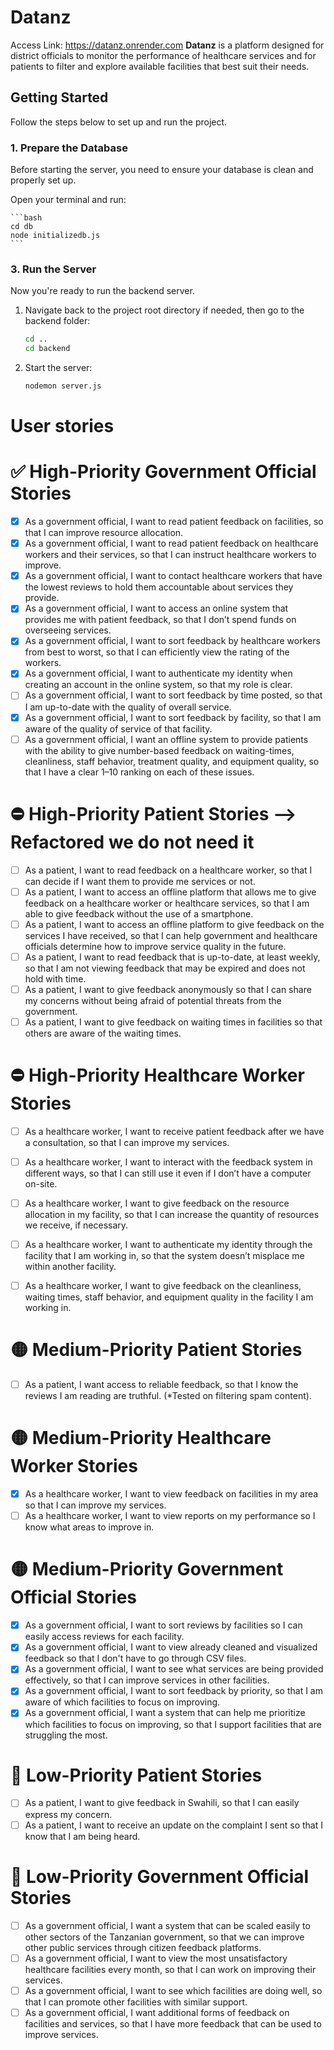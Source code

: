 # Datanz
Access Link: https://datanz.onrender.com
**Datanz** is a platform designed for district officials to monitor the performance of healthcare services and for patients to filter and explore available facilities that best suit their needs.

## Getting Started

Follow the steps below to set up and run the project.

### 1. Prepare the Database

Before starting the server, you need to ensure your database is clean and properly set up.

Open your terminal and run:

    ```bash
    cd db
    node initializedb.js
    ```





### 3. Run the Server

Now you're ready to run the backend server.

1. Navigate back to the project root directory if needed, then go to the backend folder:

    ```bash
    cd ..
    cd backend
    ```

2. Start the server:

    ```bash
    nodemon server.js
    ```

# User stories
# ✅ High-Priority Government Official Stories

- [x] As a government official, I want to read patient feedback on facilities, so that I can improve resource allocation.  
- [x] As a government official, I want to read patient feedback on healthcare workers and their services, so that I can instruct healthcare workers to improve.  
- [x] As a government official, I want to contact healthcare workers that have the lowest reviews to hold them accountable about services they provide.  
- [x] As a government official, I want to access an online system that provides me with patient feedback, so that I don’t spend funds on overseeing services.  
- [x] As a government official, I want to sort feedback by healthcare workers from best to worst, so that I can efficiently view the rating of the workers.  
- [x] As a government official, I want to authenticate my identity when creating an account in the online system, so that my role is clear.  
- [ ] As a government official, I want to sort feedback by time posted, so that I am up-to-date with the quality of overall service.  
- [x] As a government official, I want to sort feedback by facility, so that I am aware of the quality of service of that facility.  
- [ ] As a government official, I want an offline system to provide patients with the ability to give number-based feedback on waiting-times, cleanliness, staff behavior, treatment quality, and equipment quality, so that I have a clear 1–10 ranking on each of these issues.  

# ⛔️ High-Priority Patient Stories --> Refactored we do not need it  

- [ ] As a patient, I want to read feedback on a healthcare worker, so that I can decide if I want them to provide me services or not.  
- [ ] As a patient, I want to access an offline platform that allows me to give feedback on a healthcare worker or healthcare services, so that I am able to give feedback without the use of a smartphone.  
- [ ] As a patient, I want to access an offline platform to give feedback on the services I have received, so that I can help government and healthcare officials determine how to improve service quality in the future.  
- [ ] As a patient, I want to read feedback that is up-to-date, at least weekly, so that I am not viewing feedback that may be expired and does not hold with time.  
- [ ] As a patient, I want to give feedback anonymously so that I can share my concerns without being afraid of potential threats from the government.  
- [ ] As a patient, I want to give feedback on waiting times in facilities so that others are aware of the waiting times.  

# ⛔️ High-Priority Healthcare Worker Stories

- [ ] As a healthcare worker, I want to receive patient feedback after we have a consultation, so that I can improve my services.  
- [ ] As a healthcare worker, I want to interact with the feedback system in different ways, so that I can still use it even if I don’t have a computer on-site.  
- [ ] As a healthcare worker, I want to give feedback on the resource allocation in my facility, so that I can increase the quantity of resources we receive, if necessary.  
- [ ] As a healthcare worker, I want to authenticate my identity through the facility that I am working in, so that the system doesn’t misplace me within another facility.  
- [ ] As a healthcare worker, I want to give feedback on the cleanliness, waiting times, staff behavior, and equipment quality in the facility I am working in.  



# 🟡 Medium-Priority Patient Stories

- [ ] As a patient, I want access to reliable feedback, so that I know the reviews I am reading are truthful. (*Tested on filtering spam content).  

# 🟡 Medium-Priority Healthcare Worker Stories

- [x] As a healthcare worker, I want to view feedback on facilities in my area so that I can improve my services.  
- [ ] As a healthcare worker, I want to view reports on my performance so I know what areas to improve in.  

# 🟡 Medium-Priority Government Official Stories

- [x] As a government official, I want to sort reviews by facilities so I can easily access reviews for each facility.  
- [x] As a government official, I want to view already cleaned and visualized feedback so that I don't have to go through CSV files.  
- [x] As a government official, I want to see what services are being provided effectively, so that I can improve services in other facilities.  
- [x] As a government official, I want to sort feedback by priority, so that I am aware of which facilities to focus on improving.  
- [x] As a government official, I want a system that can help me prioritize which facilities to focus on improving, so that I support facilities that are struggling the most.  

# 🔽 Low-Priority Patient Stories

- [ ] As a patient, I want to give feedback in Swahili, so that I can easily express my concern.  
- [ ] As a patient, I want to receive an update on the complaint I sent so that I know that I am being heard.  

# 🔽 Low-Priority Government Official Stories

- [ ] As a government official, I want a system that can be scaled easily to other sectors of the Tanzanian government, so that we can improve other public services through citizen feedback platforms.  
- [ ] As a government official, I want to view the most unsatisfactory healthcare facilities every month, so that I can work on improving their services.  
- [ ] As a government official, I want to see which facilities are doing well, so that I can promote other facilities with similar support.  
- [ ] As a government official, I want additional forms of feedback on facilities and services, so that I have more feedback that can be used to improve services.  
